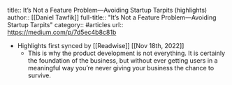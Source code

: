 title:: It’s Not a Feature Problem—Avoiding Startup Tarpits (highlights)
author:: [[Daniel Tawfik]]
full-title:: "It’s Not a Feature Problem—Avoiding Startup Tarpits"
category:: #articles
url:: https://medium.com/p/7d5ec4b8c81b

- Highlights first synced by [[Readwise]] [[Nov 18th, 2022]]
	- This is why the product development is not everything. It is certainly the foundation of the business, but without ever getting users in a meaningful way you’re never giving your business the chance to survive.